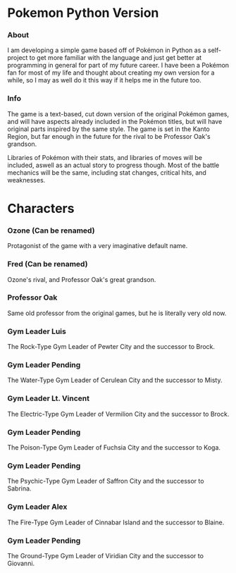 # Pokemon Python Version


### About

I am developing a simple game based off of Pokémon in Python as a self-project to get more familiar with the language and just get better at programming in general for part of my future career. I have been a Pokémon fan for most of my life and thought about creating my own version for a while, so I may as well do it this way if it helps me in the future too.


### Info

The game is a text-based, cut down version of the original Pokémon games, and will have aspects already included in the Pokémon titles, but will have original parts inspired by the same style. The game is set in the Kanto Region, but far enough in the future for the rival to be Professor Oak's grandson. 

Libraries of Pokémon with their stats, and libraries of moves will be included, aswell as an actual story to progress though. Most of the battle mechanics will be the same, including stat changes, critical hits, and weaknesses. 




# Characters

### Ozone (Can be renamed)
Protagonist of the game with a very imaginative default name.

### Fred (Can be renamed)
Ozone's rival, and Professor Oak's great grandson.

### Professor Oak
Same old professor from the original games, but he is literally very old now.

### Gym Leader Luis
The Rock-Type Gym Leader of Pewter City and the successor to Brock.

### Gym Leader Pending
The Water-Type Gym Leader of Cerulean City and the successor to Misty.

### Gym Leader Lt. Vincent
The Electric-Type Gym Leader of Vermilion City and the successor to Brock.

### Gym Leader Pending
The Poison-Type Gym Leader of Fuchsia City and the successor to Koga.

### Gym Leader Pending
The Psychic-Type Gym Leader of Saffron City and the successor to Sabrina.

### Gym Leader Alex
The Fire-Type Gym Leader of Cinnabar Island and the successor to Blaine.

### Gym Leader Pending
The Ground-Type Gym Leader of Viridian City and the successor to Giovanni.
